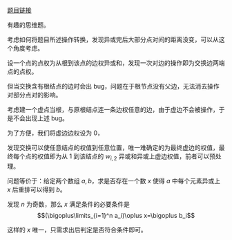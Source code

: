 [题目链接](https://atcoder.jp/contests/agc052/tasks/agc052_b)

有趣的思维题。

考虑如何将题目所述操作转换，发现异或完后大部分点对间的距离没变，可以从这个角度考虑。

设一个点的点权为从根到该点的边权异或和，发现一次对边的操作即为交换边两端点的点权。

但当交换含有根结点的边时会出 bug，问题在于根节点没有父边，无法消去操作对部分点对的影响。

考虑建一个虚点当根，与原根结点连一条边权任意的边，由于虚边不会被操作，于是不会出现上述 bug。

为了方便，我们将虚边边权设为 $0$，

发现交换可以使任意结点的权值到任意位置，唯一难确定的为最终虚边的权值，最终每个点的权值即为从 $1$ 到该结点的 $w_{i,2}$ 异或和异或上虚边权值，前者可以预处理。

问题等价于：给定两个数组 $a,b$，求是否存在一个数 $x$ 使得 $a$ 中每个元素异或上 $x$ 后重排可以得到 $b$。

发现 $n$ 为奇数，那么 $x$ 满足条件的必要条件是 
$$(\bigoplus\limits_{i=1}^n a_i)\oplus x=\bigoplus b_i$$

这样的 $x$ 唯一，只需求出后判定是否符合条件即可。